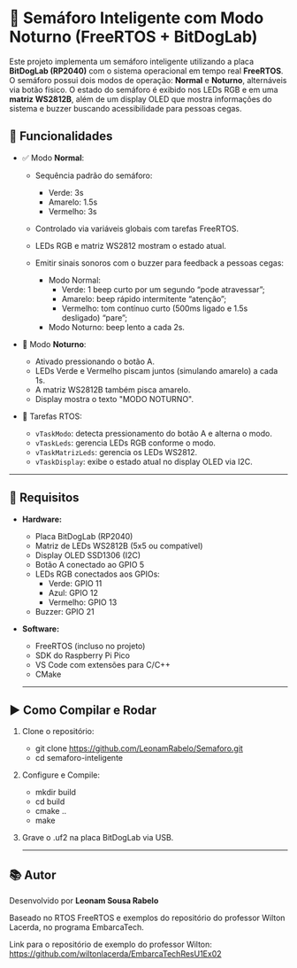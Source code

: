 # 🚦 Semáforo Inteligente com Modo Noturno (FreeRTOS + BitDogLab)

Este projeto implementa um semáforo inteligente utilizando a placa **BitDogLab (RP2040)** com o sistema operacional em tempo real **FreeRTOS**. O semáforo possui dois modos de operação: **Normal** e **Noturno**, alternáveis via botão físico. O estado do semáforo é exibido nos LEDs RGB e em uma **matriz WS2812B**, além de um display OLED que mostra informações do sistema e buzzer buscando acessibilidade para pessoas cegas.

## 🎯 Funcionalidades

- ✅ Modo **Normal**:
  - Sequência padrão do semáforo:
    - Verde: 3s
    - Amarelo: 1.5s
    - Vermelho: 3s
  - Controlado via variáveis globais com tarefas FreeRTOS.
  - LEDs RGB e matriz WS2812 mostram o estado atual.

  - Emitir sinais sonoros com o buzzer para feedback a pessoas cegas:
    - Modo Normal:
        - Verde: 1 beep curto por um segundo “pode atravessar”; 
        - Amarelo: beep rápido intermitente “atenção”; 
        - Vermelho: tom contínuo curto (500ms ligado e 1.5s desligado) “pare”;
    - Modo Noturno: beep lento a cada 2s.
  
- 🌙 Modo **Noturno**:
  - Ativado pressionando o botão A.
  - LEDs Verde e Vermelho piscam juntos (simulando amarelo) a cada 1s.
  - A matriz WS2812B também pisca amarelo.
  - Display mostra o texto "MODO NOTURNO".

- 🧠 Tarefas RTOS:
  - `vTaskModo`: detecta pressionamento do botão A e alterna o modo.
  - `vTaskLeds`: gerencia LEDs RGB conforme o modo.
  - `vTaskMatrizLeds`: gerencia os LEDs WS2812.
  - `vTaskDisplay`: exibe o estado atual no display OLED via I2C.

---

## 🔧 Requisitos

- **Hardware:**
  - Placa BitDogLab (RP2040)
  - Matriz de LEDs WS2812B (5x5 ou compatível)
  - Display OLED SSD1306 (I2C)
  - Botão A conectado ao GPIO 5
  - LEDs RGB conectados aos GPIOs:
    - Verde: GPIO 11
    - Azul: GPIO 12
    - Vermelho: GPIO 13
  - Buzzer: GPIO 21

- **Software:**
  - FreeRTOS (incluso no projeto)
  - SDK do Raspberry Pi Pico
  - VS Code com extensões para C/C++
  - CMake

  ---

## ▶️ Como Compilar e Rodar

1. Clone o repositório:
    - git clone https://github.com/LeonamRabelo/Semaforo.git
    - cd semaforo-inteligente

2. Configure e Compile:
    - mkdir build
    - cd build
    - cmake ..
    - make

3. Grave o .uf2 na placa BitDogLab via USB.

   ---

## 📚 Autor
Desenvolvido por **Leonam Sousa Rabelo**

Baseado no RTOS FreeRTOS e exemplos do repositório do professor Wilton Lacerda, no programa EmbarcaTech.

Link para o repositório de exemplo do professor Wilton: https://github.com/wiltonlacerda/EmbarcaTechResU1Ex02